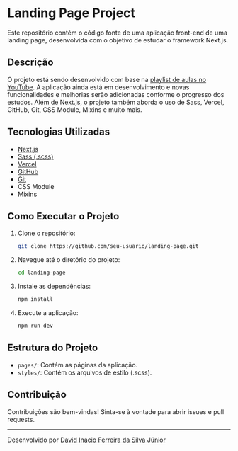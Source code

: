 # Landing Page Project

Este repositório contém o código fonte de uma aplicação front-end de uma landing page, desenvolvida com o objetivo de estudar o framework Next.js.

## Descrição

O projeto está sendo desenvolvido com base na [playlist de aulas no YouTube](https://www.youtube.com/playlist?list=PLDcRxzkqEbDzvXYmteTMVBBTEdCEDlkQq). A aplicação ainda está em desenvolvimento e novas funcionalidades e melhorias serão adicionadas conforme o progresso dos estudos. Além de Next.js, o projeto também aborda o uso de Sass, Vercel, GitHub, Git, CSS Module, Mixins e muito mais.

## Tecnologias Utilizadas

- [Next.js](https://nextjs.org/)
- [Sass (.scss)](https://sass-lang.com/)
- [Vercel](https://vercel.com/)
- [GitHub](https://github.com/)
- [Git](https://git-scm.com/)
- CSS Module
- Mixins

## Como Executar o Projeto

1. Clone o repositório:
    ```bash
    git clone https://github.com/seu-usuario/landing-page.git
    ```
2. Navegue até o diretório do projeto:
    ```bash
    cd landing-page
    ```
3. Instale as dependências:
    ```bash
    npm install
    ```
4. Execute a aplicação:
    ```bash
    npm run dev
    ```

## Estrutura do Projeto

- `pages/`: Contém as páginas da aplicação.
- `styles/`: Contém os arquivos de estilo (.scss).

## Contribuição

Contribuições são bem-vindas! Sinta-se à vontade para abrir issues e pull requests.

---

Desenvolvido por [David Inacio Ferreira da Silva Júnior](https://github.com/gitdavidjr)
